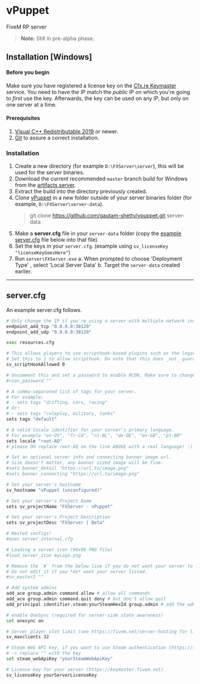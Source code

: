 # vPuppet

FiveM RP server 
> **Note:** Still in pre-alpha phase.

## Installation [Windows]

#### Before you begin

Make sure you have registered a license key on the  [Cfx.re Keymaster](https://keymaster.fivem.net/)  service. You need to have the IP match the  _public_  IP on which you're going to  _first_  use the key. Afterwards, the key can be used on any IP, but only on one server at a time.

#### Prerequisites

1.  [Visual C++ Redistributable 2019](https://aka.ms/vs/16/release/VC_redist.x64.exe) or newer.
2.  [Git](https://git-scm.com/download/win) to assure a correct installation.

### Installation
1.  Create a new directory (for example `D:\FXServer\server`), this will be used for the server binaries.
2.  Download the current recommended `master` branch build for Windows from the [artifacts server](https://runtime.fivem.net/artifacts/fivem/build_server_windows/master/).
3.  Extract the build into the directory previously created.
4. Clone [vPuppet](https://github.com/gautam-shetty/vpuppet) in a new folder outside of your server binaries folder (for example, `D:\FXServer\server-data`).
	> git clone https://github.com/gautam-shetty/vpuppet.git server-data
5. Make a **server.cfg** file in your `server-data` folder (copy the [example server.cfg](#server.cfg) file below into that file)
6. Set the keys in your `server.cfg`. (example using `sv_licenseKey "licenseKeyGoesHere"`)
7. Run `server\FXServer.exe`
    a. When prompted to choose 'Deployment Type' , select 'Local Server Data'
    b. Target the `server-data` created earlier.

----
## server.cfg
An example server.cfg follows.
```sh
# Only change the IP if you're using a server with multiple network interfaces, otherwise change the port only.
endpoint_add_tcp "0.0.0.0:30120"
endpoint_add_udp "0.0.0.0:30120"

exec resources.cfg

# This allows players to use scripthook-based plugins such as the legacy Lambda Menu.
# Set this to 1 to allow scripthook. Do note that this does _not_ guarantee players won't be able to use external plugins.
sv_scriptHookAllowed 0

# Uncomment this and set a password to enable RCON. Make sure to change the password - it should look like rcon_password "YOURPASSWORD"
#rcon_password ""

# A comma-separated list of tags for your server.
# For example:
# - sets tags "drifting, cars, racing"
# Or:
# - sets tags "roleplay, military, tanks"
sets tags "default"

# A valid locale identifier for your server's primary language.
# For example "en-US", "fr-CA", "nl-NL", "de-DE", "en-GB", "pt-BR"
sets locale "root-AQ" 
# please DO replace root-AQ on the line ABOVE with a real language! :)

# Set an optional server info and connecting banner image url.
# Size doesn't matter, any banner sized image will be fine.
#sets banner_detail "https://url.to/image.png"
#sets banner_connecting "https://url.to/image.png"

# Set your server's hostname
sv_hostname "vPuppet (unconfigured)"

# Set your server's Project Name
sets sv_projectName "FXServer - vPuppet"

# Set your server's Project Description
sets sv_projectDesc "FXServer | Beta"

# Nested configs!
#exec server_internal.cfg

# Loading a server icon (96x96 PNG file)
#load_server_icon myLogo.png

# Remove the `#` from the below line if you do not want your server to be listed in the server browser.
# Do not edit it if you *do* want your server listed.
#sv_master1 ""

# Add system admins
add_ace group.admin command allow # allow all commands
add_ace group.admin command.quit deny # but don't allow quit
add_principal identifier.steam:yourSteamHexId group.admin # add the admin to the group

# enable OneSync (required for server-side state awareness)
set onesync on

# Server player slot limit (see https://fivem.net/server-hosting for limits)
sv_maxclients 32

# Steam Web API key, if you want to use Steam authentication (https://steamcommunity.com/dev/apikey)
# -> replace "" with the key
set steam_webApiKey "yourSteamWebApiKey"

# License key for your server (https://keymaster.fivem.net)
sv_licenseKey yourServerLicenseKey

```